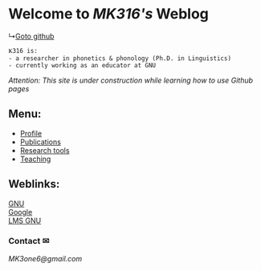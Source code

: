 # Welcome to _MK316's_ Weblog

↳[Goto github]("https://github.com/MK316/")
```
Ҝ316 is:  
- a researcher in phonetics & phonology (Ph.D. in Linguistics)  
- currently working as an educator at GNU
```

_Attention: This site is under construction while learning how to use Github pages_

## Menu:

- [Profile]("https://www.google.com")  
- [Publications]("https://www.google.com")  
- [Research tools]("https://www.google.com")  
- [Teaching]("https://www.google.com")  



## Weblinks:  
[GNU]("https://www.gnu.ac.kr")  
[Google]("https://www.google.com")  
[LMS GNU]("https://rec.ac.kr/gnu")  




### Contact ✉
_MK3one6@gmail.com_
